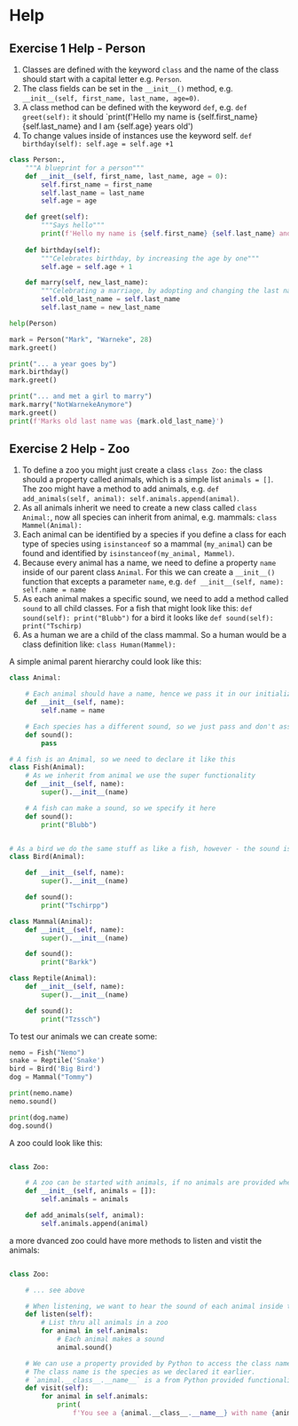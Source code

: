 # Help

## Exercise 1 Help - Person

1. Classes are defined with the keyword `class` and the name of the class should start with a capital letter e.g. `Person`.
2. The class fields can be set in the `__init__()` method, e.g. `__init__(self, first_name, last_name, age=0)`. 
3. A class method can be defined with the keyword `def`, e.g. `def greet(self):` it should `print(f'Hello my name is {self.first_name} {self.last_name} and I am {self.age} years old')
4. To change values inside of instances use the keyword self. `def birthday(self): self.age = self.age +1`


```python
class Person:,
    """A blueprint for a person"""
    def __init__(self, first_name, last_name, age = 0):
        self.first_name = first_name
        self.last_name = last_name
        self.age = age

    def greet(self):
        """Says hello"""
        print(f'Hello my name is {self.first_name} {self.last_name} and I am {self.age} years old')
    
    def birthday(self):
        """Celebrates birthday, by increasing the age by one"""
        self.age = self.age + 1

    def marry(self, new_last_name):
        """Celebrating a marriage, by adopting and changing the last name"""
        self.old_last_name = self.last_name
        self.last_name = new_last_name

help(Person)

mark = Person("Mark", "Warneke", 28)
mark.greet()

print("... a year goes by")
mark.birthday()
mark.greet()

print("... and met a girl to marry")
mark.marry("NotWarnekeAnymore")
mark.greet()
print(f'Marks old last name was {mark.old_last_name}')
```

## Exercise 2 Help - Zoo

1. To define a zoo you might just create a class `class Zoo:` the class should a property called animals, which is a simple list `animals = []`. The zoo might have a method to add animals, e.g. `def add_animals(self, animal): self.animals.append(animal)`.
1. As all animals inherit we need to create a new class called `class Animal:`, now all species can inherit from animal, e.g. mammals: `class Mammel(Animal):`
1. Each animal can be identified by a species if you define a class for each type of species using `isinstanceof` so a mammal (`my_animal`) can be found and identified by `isinstanceof(my_animal, Mammel)`.
2. Because every animal has a name, we need to define a property `name` inside of our parent class `Animal`. For this we can create a `__init__()` function that excepts a parameter `name`, e.g. `def __init__(self, name): self.name = name`
3. As each animal makes a specific sound, we need to add a method called `sound` to all child classes. For a fish that might look like this: `def sound(self): print("Blubb")` for a bird it looks like `def sound(self): print("Tschirp)`
4. As a human we are a child of the class mammal. So a human would be a class definition like: `class Human(Mammel):`


A simple animal parent hierarchy could look like this:

```python
class Animal:

    # Each animal should have a name, hence we pass it in our initializer function
    def __init__(self, name):
        self.name = name

    # Each species has a different sound, so we just pass and don't assume..
    def sound():
        pass

# A fish is an Animal, so we need to declare it like this
class Fish(Animal):
    # As we inherit from animal we use the super functionality
    def __init__(self, name):
        super().__init__(name)

    # A fish can make a sound, so we specify it here
    def sound():
        print("Blubb")


# As a bird we do the same stuff as like a fish, however - the sound is different :)
class Bird(Animal):

    def __init__(self, name):
        super().__init__(name)

    def sound():
        print("Tschirpp")

class Mammal(Animal):
    def __init__(self, name):
        super().__init__(name)

    def sound():
        print("Barkk")

class Reptile(Animal):
    def __init__(self, name):
        super().__init__(name)

    def sound():
        print("Tzssch")
```

To test our animals we can create some:

```python
nemo = Fish("Nemo")
snake = Reptile('Snake')
bird = Bird('Big Bird')
dog = Mammal("Tommy")

print(nemo.name)
nemo.sound()

print(dog.name)
dog.sound()
```

A zoo could look like this:

```python

class Zoo:

    # A zoo can be started with animals, if no animals are provided when *building* a zoo, we create an empty list of animals
    def __init__(self, animals = []):
        self.animals = animals

    def add_animals(self, animal):
        self.animals.append(animal)
```

a more dvanced zoo could have more methods to listen and vistit the animals:

```python

class Zoo:

    # ... see above

    # When listening, we want to hear the sound of each animal inside the zoo
    def listen(self):
        # List thru all animals in a zoo
        for animal in self.animals:
            # Each animal makes a sound
            animal.sound()

    # We can use a property provided by Python to access the class name
    # The class name is the species as we declared it earlier.
    # `animal.__class__.__name__` is a from Python provided functionality, see https://stackoverflow.com/questions/36367736/use-name-as-attribute
    def visit(self):
        for animal in self.animals:
            print(
                f'You see a {animal.__class__.__name__} with name {animal.name}')
```
